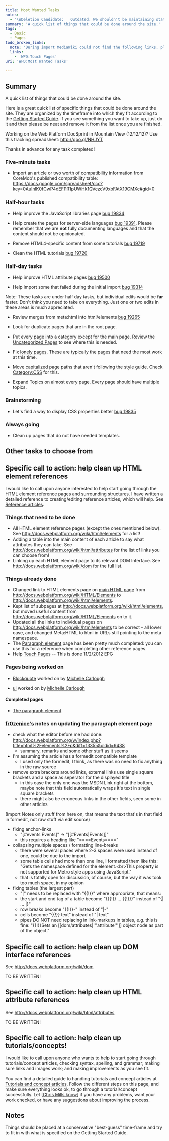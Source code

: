 ```yaml
---
title: Most Wanted Tasks
notes:
  - "\nDeletion Candidate:   Outdated. We shouldn't be maintaining static lists like this with the new project management system in place.\n\n"
summary: 'A quick list of things that could be done around the site.'
tags:
  - Basic
  - Pages
todo_broken_links:
  note: 'During import MediaWiki could not find the following links, please fix and adjust this list.'
  links:
    - 'WPD:Touch Pages'
uri: 'WPD:Most Wanted Tasks'

---
```

## <span>Summary</span>

A quick list of things that could be done around the site.

Here is a great quick list of specific things that could be done around the site. They are organized by the timeframe into which they fit according to the [Getting Started Guide](/WPD:Getting_Started). If you see something you want to take up, just do it and then please be neat and remove it from the list once you are finished.

Working on the Web Platform DocSprint in Mountain View (12/12/12)? Use this tracking spreadsheet: <http://goo.gl/NHJYT>

Thanks in advance for any task completed!

### <span>Five-minute tasks</span>

-   Import an article or two worth of compatibility information from CoreMob's published compatibility table: <https://docs.google.com/spreadsheet/ccc?key=0AuIhlK0fCwP4dEFPR1pUWHk1QVczcV9xbFAtX19CMXc#gid=0>

### <span>Half-hour tasks</span>

-   Help improve the JavaScript libraries page [bug 19834](https://www.w3.org/Bugs/Public/show_bug.cgi?id=19834)

-   Help create the pages for server-side languages [bug 19391](https://www.w3.org/Bugs/Public/show_bug.cgi?id=19391). Please remember that we are **not** fully documenting languages and that the content should not be opinionated.

-   Remove HTML4-specific content from some tutorials [bug 19719](https://www.w3.org/Bugs/Public/show_bug.cgi?id=19719)

-   Clean the HTML tutorials [bug 19720](https://www.w3.org/Bugs/Public/show_bug.cgi?id=19720)

### <span>Half-day tasks</span>

-   Help improve HTML attribute pages [bug 19500](https://www.w3.org/Bugs/Public/show_bug.cgi?id=19500)

-   Help import some that failed during the initial import [bug 19314](https://www.w3.org/Bugs/Public/show_bug.cgi?id=19314)

Note: These tasks are under half day tasks, but individual edits would be **far** faster. Don't think you need to take on everything. Just one or two edits in these areas is much appreciated.

-   Review merges from meta:html into html/elements [bug 19265](https://www.w3.org/Bugs/Public/show_bug.cgi?id=19265)

-   Look for duplicate pages that are in the root page.

-   Put every page into a category except for the main page. Review the [Uncategorized Pages](/Special:UncategorizedPages) to see where this is needed.

-   Fix [lonely pages](http://docs.webplatform.org/w/index.php?title=Special:LonelyPages&limit=500&offset=0). These are typically the pages that need the most work at this time.

-   Move capitalized page paths that aren't following the style guide. Check [Category:CSS](/Category:CSS) for this.

-   Expand Topics on almost every page. Every page should have multiple topics.

### <span>Brainstorming</span>

-   Let's find a way to display CSS properties better [bug 19835](https://www.w3.org/Bugs/Public/show_bug.cgi?id=19835)

### <span>Always going</span>

-   Clean up pages that do not have needed templates.

## <span>Other tasks to choose from</span>

## <span>Specific call to action: help clean up HTML element references</span>

I would like to call upon anyone interested to help start going through the HTML element reference pages and surrounding structures. I have written a detailed reference to creating/editing reference articles, which will help. See [Reference articles](/WPD:Content/Reference_articles).

### <span>Things that need to be done</span>

-   All HTML element reference pages (except the ones mentioned below). See <http://docs.webplatform.org/wiki/html/elements> for a list!
-   Adding a table into the main content of each article to say what attributes they can take. See <http://docs.webplatform.org/wiki/html/attributes> for the list of links you can choose from!
-   Linking up each HTML element page to its relevant DOM Interface. See <http://docs.webplatform.org/wiki/dom> for the full list.

### <span>Things already done</span>

-   Changed link to HTML elements page on [main HTML page](/html) from <http://docs.webplatform.org/wiki/HTML/Elements> to <http://docs.webplatform.org/wiki/html/elements>.
-   Kept list of subpages at <http://docs.webplatform.org/wiki/html/elements>, but moved useful content from <http://docs.webplatform.org/wiki/HTML/Elements> on to it.
-   Updated all the links to individual pages on <http://docs.webplatform.org/wiki/html/elements> to be correct - all lower case, and changed Meta:HTML to html in URLs still pointing to the meta namespace.
-   The [Paragraph element](/html/elements/p) page has been pretty much completed: you can use this for a reference when completing other reference pages.
-   Help [Touch Pages](/w/index.php?title=WPD:Touch_Pages&action=edit&redlink=1) -- This is done 11/2/2012 EPG

### <span>Pages being worked on</span>

-   [Blockquote](/html/elements/blockquote) worked on by [Michelle Carlough](/User:Michistar)

-   [ul](/html/elements/ul) worked on by [Michelle Carlough](/User:Michistar)

#### <span>Completed pages</span>

-   [The paragraph element](/html/elements/p)

### <span>[fr0zenice's](/User:Frozenice) notes on updating the paragraph element page</span>

-   check what the editor before me had done: <http://docs.webplatform.org/w/index.php?title=html%2Felements%2Fp&diff=13355&oldid=9438>
    -   summary, remarks and some other stuff as it seems
-   I'm assuming the article has a formedit compatible template
    -   I used only the formedit, I think, as there was no need to fix anything in the raw source
-   remove extra brackets around links, external links use single square brackets and a space as seperator for the displayed title
    -   in this case the only one was the MSDN Link right at the bottom, maybe note that this field automatically wraps it's text in single square brackets
    -   there might also be erroneous links in the other fields, seen some in other articles

(Import Notes only stuff from here on, that means the text that's in that field in formedit, not raw stuff via edit source)

-   fixing anchor-links
    -   "[\#events Events]" -\> "[[\#Events|Events]]"
    -   this requires a heading like "====Events===="
-   collapsing multiple spaces / formatting line-breaks
    -   there were several places where 2-3 spaces were used instead of one, could be due to the import
    -   some table cells had more than one line, I formatted them like this: "Gets the namespace defined for the element.\<br\>This property is not supported for Metro style apps using JavaScript."
    -   that is totally open for discussion, of course, but the way it was took too much space, in my opinion
-   fixing tables (the largest part)
    -   "|" needs to be replaced with "{{!}}" where appropriate, that means:
    -   the start and end tag of a table become "{{{!}} ... {{!}}}" instead of "{| ... |}"
    -   row breaks become "{{!}}-" instead of "|-"
    -   cells become "{{!}} text" instead of "| text"
    -   pipes DO NOT need replacing in link-markups in tables, e.g. this is fine: "{{!}}Sets an [[dom/attributes|'''attribute''']] object node as part of the object."

## <span>Specific call to action: help clean up DOM interface references</span>

See <http://docs.webplatform.org/wiki/dom>

TO BE WRITTEN!

## <span>Specific call to action: help clean up HTML attribute references</span>

See <http://docs.webplatform.org/wiki/html/attributes>

TO BE WRITTEN!

## <span>Specific call to action: help clean up tutorials/concepts!</span>

I would like to call upon anyone who wants to help to start going through tutorials/concept articles, checking syntax, spelling, and grammar; making sure links and images work; and making improvements as you see fit.

You can find a detailed guide to handling tutorials and concept articles at [Tutorials and concept articles](/WPD:Content/Tutorials_and_concept_articles). Follow the different steps on this page, and make sure everything looks ok, to go through a tutorial/concept successfully. Let [[Chris Mills know](mailto:cmills@opera.com)] if you have any problems, want your work checked, or have any suggestions about improving the process.

## <span>Notes</span>

Things should be placed at a conservative "best-guess" time-frame and try to fit in with what is specified on the Getting Started Guide.

